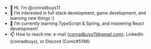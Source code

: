 - 👋 Hi, I’m @conradbuys11
- 👀 I’m interested in full stack development, game development, and learning new things :)
- 🌱 I’m currently learning TypeScript & Spring, and mastering React development!
- 📫 How to reach me: e-mail (conradbuys11@gmail.com), LinkedIn (conradbuys), or Discord (Conic#5198)
<!--- - 💞️ I’m looking to collaborate on ... --->

<!---
conradbuys11/conradbuys11 is a ✨ special ✨ repository because its `README.md` (this file) appears on your GitHub profile.
You can click the Preview link to take a look at your changes.
--->
